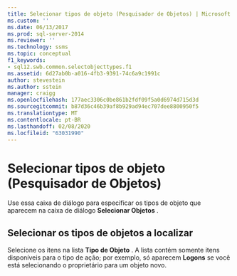 ```yaml
---
title: Selecionar tipos de objeto (Pesquisador de Objetos) | Microsoft Docs
ms.custom: ''
ms.date: 06/13/2017
ms.prod: sql-server-2014
ms.reviewer: ''
ms.technology: ssms
ms.topic: conceptual
f1_keywords:
- sql12.swb.common.selectobjecttypes.f1
ms.assetid: 6d27ab0b-a016-4fb3-9391-74c6a9c1991c
author: stevestein
ms.author: sstein
manager: craigg
ms.openlocfilehash: 177aec3306c0be861b2fdf09f5a0d6974d715d3d
ms.sourcegitcommit: b87d36c46b39af8b929ad94ec707dee8800950f5
ms.translationtype: MT
ms.contentlocale: pt-BR
ms.lasthandoff: 02/08/2020
ms.locfileid: "63031990"
---
```

# <a name="select-object-types-object-explorer"></a>Selecionar tipos de objeto (Pesquisador de Objetos)
  Use essa caixa de diálogo para especificar os tipos de objeto que aparecem na caixa de diálogo **Selecionar Objetos** .  
  
## <a name="select-the-types-of-objects-to-find"></a>Selecionar os tipos de objetos a localizar  
 Selecione os itens na lista **Tipo de Objeto** . A lista contém somente itens disponíveis para o tipo de ação; por exemplo, só aparecem **Logons** se você está selecionando o proprietário para um objeto novo.  
  
  
